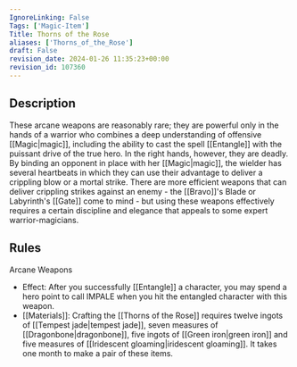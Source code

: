 ```yaml
---
IgnoreLinking: False
Tags: ['Magic-Item']
Title: Thorns of the Rose
aliases: ['Thorns_of_the_Rose']
draft: False
revision_date: 2024-01-26 11:35:23+00:00
revision_id: 107360
---
```


## Description
These arcane weapons are reasonably rare; they are powerful only in the hands of a warrior who combines a deep understanding of offensive [[Magic|magic]], including the ability to cast the spell [[Entangle]] with the puissant drive of the true hero. In the right hands, however, they are deadly. By binding an opponent in place with her [[Magic|magic]], the wielder has several heartbeats in which they can use their advantage to deliver a crippling blow or a mortal strike.
There are more efficient weapons that can deliver crippling strikes against an enemy - the [[Bravo]]'s Blade or Labyrinth's [[Gate]] come to mind - but using these weapons effectively requires a certain discipline and elegance that appeals to some expert warrior-magicians.
## Rules
Arcane Weapons
* Effect: After you successfully [[Entangle]] a character, you may spend a hero point to call IMPALE when you hit the entangled character with this weapon.
* [[Materials]]: Crafting the [[Thorns of the Rose]] requires twelve ingots of [[Tempest jade|tempest jade]], seven measures of [[Dragonbone|dragonbone]], five ingots of [[Green iron|green iron]] and five measures of [[Iridescent gloaming|iridescent gloaming]]. It takes one month to make a pair of these items.